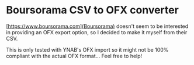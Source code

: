 # Boursorama CSV to OFX converter

[https://www.boursorama.com](Boursorama) doesn't seem to be interested in providing an OFX export option, so I decided to make it myself from their CSV.

This is only tested with YNAB's OFX import so it might not be 100% compliant with the actual OFX format... Feel free to help!
